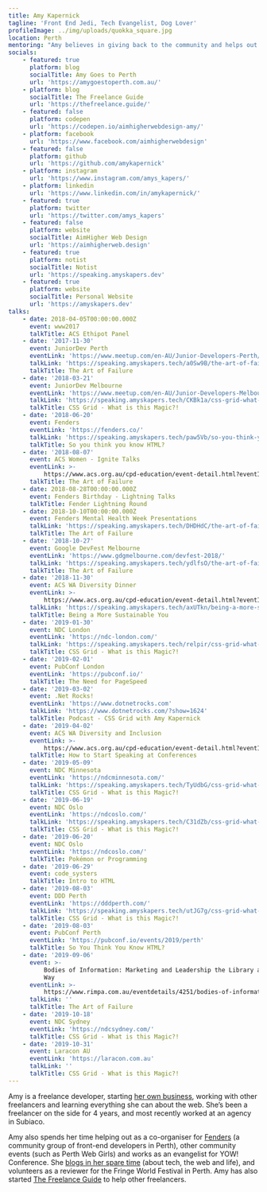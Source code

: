 ```yaml
---
title: Amy Kapernick
tagline: 'Front End Jedi, Tech Evangelist, Dog Lover'
profileImage: ../img/uploads/quokka_square.jpg
location: Perth
mentoring: "Amy believes in giving back to the community and helps out as a mentor at a variety of different events including Perth Web Girls and Node Girls Perth. She's also spoken at multiple JuniorDev meetups and enjoys spending time encouraging new and junior developers.\r"
socials:
    - featured: true
      platform: blog
      socialTitle: Amy Goes to Perth
      url: 'https://amygoestoperth.com.au/'
    - platform: blog
      socialTitle: The Freelance Guide
      url: 'https://thefreelance.guide/'
    - featured: false
      platform: codepen
      url: 'https://codepen.io/aimhigherwebdesign-amy/'
    - platform: facebook
      url: 'https://www.facebook.com/aimhigherwebdesign'
    - featured: false
      platform: github
      url: 'https://github.com/amykapernick'
    - platform: instagram
      url: 'https://www.instagram.com/amys_kapers/'
    - platform: linkedin
      url: 'https://www.linkedin.com/in/amykapernick/'
    - featured: true
      platform: twitter
      url: 'https://twitter.com/amys_kapers'
    - featured: false
      platform: website
      socialTitle: AimHigher Web Design
      url: 'https://aimhigherweb.design'
    - featured: true
      platform: notist
      socialTitle: Notist
      url: 'https://speaking.amyskapers.dev'
    - featured: true
      platform: website
      socialTitle: Personal Website
      url: 'https://amyskapers.dev'
talks:
    - date: 2018-04-05T00:00:00.000Z
      event: www2017
      talkTitle: ACS Ethipot Panel
    - date: '2017-11-30'
      event: JuniorDev Perth
      eventLink: 'https://www.meetup.com/en-AU/Junior-Developers-Perth/'
      talkLink: 'https://speaking.amyskapers.tech/a0Sw9B/the-art-of-failure'
      talkTitle: The Art of Failure
    - date: '2018-03-21'
      event: JuniorDev Melbourne
      eventLink: 'https://www.meetup.com/en-AU/Junior-Developers-Melbourne/'
      talkLink: 'https://speaking.amyskapers.tech/CKBk1a/css-grid-what-is-this-magic'
      talkTitle: CSS Grid - What is this Magic?!
    - date: '2018-06-20'
      event: Fenders
      eventLink: 'https://fenders.co/'
      talkLink: 'https://speaking.amyskapers.tech/paw5Vb/so-you-think-you-know-html'
      talkTitle: So you think you know HTML?
    - date: '2018-08-07'
      event: ACS Women - Ignite Talks
      eventLink: >-
          https://www.acs.org.au/cpd-education/event-detail.html?eventId=70190000001tRXfAAM
      talkTitle: The Art of Failure
    - date: 2018-08-28T00:00:00.000Z
      event: Fenders Birthday - Lightning Talks
      talkTitle: Fender Lightning Round
    - date: 2018-10-10T00:00:00.000Z
      event: Fenders Mental Health Week Presentations
      talkLink: 'https://speaking.amyskapers.tech/DHDHdC/the-art-of-failure'
      talkTitle: The Art of Failure
    - date: '2018-10-27'
      event: Google DevFest Melbourne
      eventLink: 'https://www.gdgmelbourne.com/devfest-2018/'
      talkLink: 'https://speaking.amyskapers.tech/ydlfsO/the-art-of-failure'
      talkTitle: The Art of Failure
    - date: '2018-11-30'
      event: ACS WA Diversity Dinner
      eventLink: >-
          https://www.acs.org.au/cpd-education/event-detail.html?eventId=70190000001tRYnAAM
      talkLink: 'https://speaking.amyskapers.tech/axUTkn/being-a-more-sustainable-you'
      talkTitle: Being a More Sustainable You
    - date: '2019-01-30'
      event: NDC London
      eventLink: 'https://ndc-london.com/'
      talkLink: 'https://speaking.amyskapers.tech/relpir/css-grid-what-is-this-magic'
      talkTitle: CSS Grid - What is this Magic?!
    - date: '2019-02-01'
      event: PubConf London
      eventLink: 'https://pubconf.io/'
      talkTitle: The Need for PageSpeed
    - date: '2019-03-02'
      event: .Net Rocks!
      eventLink: 'https://www.dotnetrocks.com'
      talkLink: 'https://www.dotnetrocks.com/?show=1624'
      talkTitle: Podcast - CSS Grid with Amy Kapernick
    - date: '2019-04-02'
      event: ACS WA Diversity and Inclusion
      eventLink: >-
          https://www.acs.org.au/cpd-education/event-detail.html?eventId=7010o000001eWEAAA2
      talkTitle: How to Start Speaking at Conferences
    - date: '2019-05-09'
      event: NDC Minnesota
      eventLink: 'https://ndcminnesota.com/'
      talkLink: 'https://speaking.amyskapers.tech/TyUdbG/css-grid-what-is-this-magic'
      talkTitle: CSS Grid - What is this Magic?!
    - date: '2019-06-19'
      event: NDC Oslo
      eventLink: 'https://ndcoslo.com/'
      talkLink: 'https://speaking.amyskapers.tech/C31dZb/css-grid-what-is-this-magic'
      talkTitle: CSS Grid - What is this Magic?!
    - date: '2019-06-20'
      event: NDC Oslo
      eventLink: 'https://ndcoslo.com/'
      talkTitle: Pokémon or Programming
    - date: '2019-06-29'
      event: code_systers
      talkTitle: Intro to HTML
    - date: '2019-08-03'
      event: DDD Perth
      eventLink: 'https://dddperth.com/'
      talkLink: 'https://speaking.amyskapers.tech/utJG7g/css-grid-what-is-this-magic'
      talkTitle: CSS Grid - What is this Magic?!
    - date: '2019-08-03'
      event: PubConf Perth
      eventLink: 'https://pubconf.io/events/2019/perth'
      talkTitle: So You Think You Know HTML?
    - date: '2019-09-06'
      event: >-
          Bodies of Information: Marketing and Leadership the Library and Records
          Way
      eventLink: >-
          https://www.rimpa.com.au/eventdetails/4251/bodies-of-information-marketing-and-leadership-the-library-and-records-way
      talkLink: ''
      talkTitle: The Art of Failure
    - date: '2019-10-18'
      event: NDC Sydney
      eventLink: 'https://ndcsydney.com/'
      talkTitle: CSS Grid - What is this Magic?!
    - date: '2019-10-31'
      event: Laracon AU
      eventLink: 'https://laracon.com.au'
      talkLink: ''
      talkTitle: CSS Grid - What is this Magic?!
---
```


Amy is a freelance developer, starting [her own business](https://aimhigherweb.design), working with other freelancers and learning everything she can about the web. She’s been a freelancer on the side for 4 years, and most recently worked at an agency in Subiaco.

Amy also spends her time helping out as a co-organiser for [Fenders](https://fenders.co/) (a community group of front-end developers in Perth), other community events (such as Perth Web Girls) and works as an evangelist for YOW! Conference. She [blogs in her spare time](https://amygoestoperth.com.au/) (about tech, the web and life), and volunteers as a reviewer for the Fringe World Festival in Perth. Amy has also started [The Freelance Guide](https://thefreelance.guide/) to help other freelancers.
